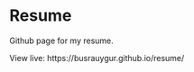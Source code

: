 # Resume

Github page for my resume.
 <p align="justify">View live: https://busrauygur.github.io/resume/</p>
